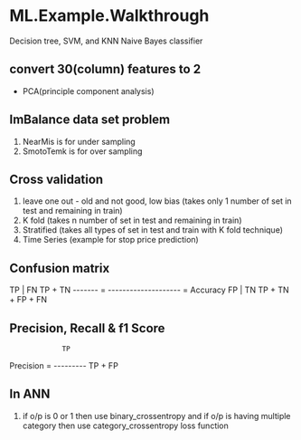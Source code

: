 # ML.Example.Walkthrough

Decision tree, SVM, and KNN 
Naive Bayes classifier

## convert 30(column) features to 2
* PCA(principle component analysis)

## ImBalance data set problem
1. NearMis is for under sampling
2. SmotoTemk is for over sampling

## Cross validation
1. leave one out - old and not good, low bias (takes only 1 number of set in test and remaining in train)
2. K fold (takes n number of set in test and remaining in train)
3. Stratified (takes all types of set in test and train with K fold technique)
4. Time Series (example for stop price prediction)

## Confusion matrix

TP | FN         TP + TN
------- = -------------------- = Accuracy
FP | TN    TP + TN + FP + FN


## Precision, Recall & f1 Score

                 TP
Precision =  ---------
              TP + FP
              

## In ANN 
1. if o/p is 0 or 1 then use binary_crossentropy and if o/p is having multiple category then use category_crossentropy  loss function
